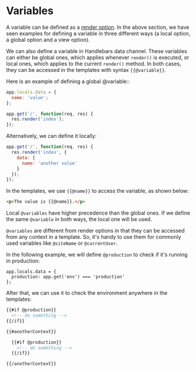 # Variables

A variable can be defined as a [render option](#render-options). In the above section, we have seen examples for defining a variable in three different ways (a local option, a global option and a view option).

We can also define a variable in Handlebars data channel. These variables can either be global ones, which applies whenever `render()` is executed, or local ones, which applies to the current `render()` method. In both cases, they can be accessed in the templates with syntax `{{@variable}}`.

Here is an example of defining a global @variable::

```javascript
app.locals.data = {
  name: 'value';
};

app.get('/', function(req, res) {
  res.render('index');
});
```

Alternatively, we can define it locally:

```javascript
app.get('/', function(req, res) {
  res.render('index', {
    data: {
      name: 'another value'
    }
  });
});
```

In the templates, we use `{{@name}}` to access the variable, as shown below:

```html
<p>The value is {{@name}}.</p>
```

Local `@variables` have higher precedence than the global ones. If we define the same `@variable` in both ways, the local one will be used.

`@variables` are different from render options in that they can be accessed from any context in a template. So, it's handy to use them for commonly used variables like `@siteName` or `@currentUser`.

In the following example, we will define `@production` to check if it's running in production:

```
app.locals.data = {
  production: app.get('env') === 'production'
};
```

After that, we can use it to check the environment anywhere in the templates:

```html
{{#if @production}}
  <!-- do something -->
{{/if}}

{{#anotherContext}}

  {{#if @production}}
    <!-- do something -->
  {{/if}}

{{/anotherContext}}
```
